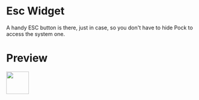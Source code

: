 # Esc Widget
A handy ESC button is there, just in case, so you don't have to hide Pock to access the system one.

# Preview
<img src="https://pock.dev/assets/img/preview/widgets/pock_esc_widget.png" height="60">
